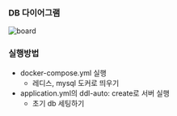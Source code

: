 ### DB 다이어그램

![board](https://github.com/uiop9900/board/assets/96981475/474b2b50-e525-4a20-a86e-45af519039ba)


### 실행방법
- docker-compose.yml 실행 
  - 레디스, mysql 도커로 띄우기
- application.yml의 ddl-auto: create로 서버 실행
  - 초기 db 세팅하기
